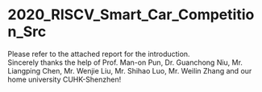 # 2020_RISCV_Smart_Car_Competition_Src

Please refer to the attached report for the introduction.    
Sincerely thanks the help of Prof. Man-on Pun, Dr. Guanchong Niu, Mr. Liangping Chen, Mr. Wenjie Liu, Mr. Shihao Luo, Mr. Weilin Zhang and our home university CUHK-Shenzhen!
